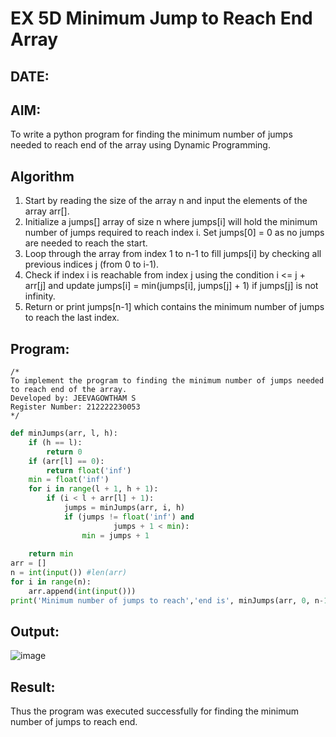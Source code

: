 # EX 5D Minimum Jump to Reach End Array
## DATE:
## AIM:
To write a python program for finding the minimum number of jumps needed to reach end of the array using Dynamic Programming.


## Algorithm
1. Start by reading the size of the array n and input the elements of the array arr[].
2. Initialize a jumps[] array of size n where jumps[i] will hold the minimum number of jumps required to reach index i. Set jumps[0] = 0 as no jumps are needed to     reach the start.
3. Loop through the array from index 1 to n-1 to fill jumps[i] by checking all previous indices j (from 0 to i-1).
4. Check if index i is reachable from index j using the condition i <= j + arr[j] and update jumps[i] = min(jumps[i], jumps[j] + 1) if jumps[j] is not infinity. 
5. Return or print jumps[n-1] which contains the minimum number of jumps to reach the last index.   

## Program:
```
/*
To implement the program to finding the minimum number of jumps needed to reach end of the array.
Developed by: JEEVAGOWTHAM S
Register Number: 212222230053
*/
```

```python
def minJumps(arr, l, h):
    if (h == l):
        return 0
    if (arr[l] == 0):
        return float('inf')
    min = float('inf')
    for i in range(l + 1, h + 1):
        if (i < l + arr[l] + 1):
            jumps = minJumps(arr, i, h)
            if (jumps != float('inf') and
                       jumps + 1 < min):
                min = jumps + 1
 
    return min
arr = []
n = int(input()) #len(arr)
for i in range(n):
    arr.append(int(input()))
print('Minimum number of jumps to reach','end is', minJumps(arr, 0, n-1))
```

## Output:

![image](https://github.com/user-attachments/assets/ea738506-e7d9-40c4-806a-2fdc7ae90ed8)


## Result:
Thus the program was executed successfully for finding the minimum number of jumps to reach end.
